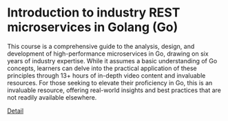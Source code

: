 # Introduction to industry REST microservices in Golang (Go)

This course is a comprehensive guide to the analysis, design, and development of high-performance microservices in Go, drawing on six years of industry expertise. While it assumes a basic understanding of Go concepts, learners can delve into the practical application of these principles through 13+ hours of in-depth video content and invaluable resources. For those seeking to elevate their proficiency in Go, this is an invaluable resource, offering real-world insights and best practices that are not readily available elsewhere. 

[Detail](https://eduitfree.com/courses/introduction-to-industry-rest-microservices-in-golang-go)